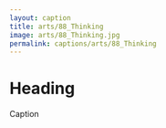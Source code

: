 ```yaml
---
layout: caption
title: arts/88_Thinking
image: arts/88_Thinking.jpg
permalink: captions/arts/88_Thinking
---
```

# Heading
Caption
